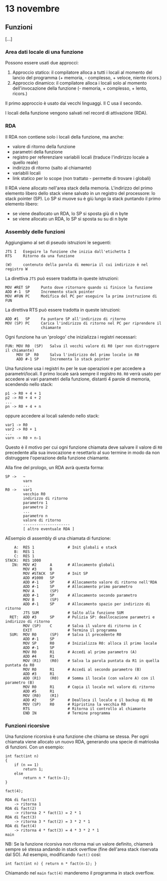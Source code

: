 # 13 novembre

## Funzioni
[...]

### Area dati locale di una funzione
Possono essere usati due approcci:

1. Approccio statico: il compilatore alloca a tutti i locali al momento del
    lancio del programma (+ memoria, - complesso, + veloce, niente ricors.)
2. Approccio dinamico: il compilatore alloca i locali solo al momento 
    dell'invocazione della funzione (- memoria, +  complesso, + lento, ricors.)

Il primo approccio è usato dai vecchi linguaggi. Il C usa il secondo.

I locali della funzione vengono salvati nel record di attivazione (RDA).

### RDA
Il RDA non contiene solo i locali della funzione, ma anche:

- valore di ritorno della funzione
- parametri della funzione
- registro per referenziare variabili locali (traduce l'indirizzo locale a 
    quello reale)
- indirizzo di ritorno (salto al chiamante)
- variabili locali
- link statico per lo scope (non trattato - permette di trovare i globali)

Il RDA viene allocato nell'area stack della memoria. L'indirizzo del primo 
elemento libero dello stack viene salvato in un registro del processore: lo
stack pointer (SP). Lo SP si muove su è giù lungo la stack puntando il primo
elemento libero:

- se viene deallocato un RDA, lo SP si sposta giù di n byte
- se viene allocato un RDA, lo SP si sposta su su di n byte


### Assembly delle funzioni
Aggiungiamo al set di pseudo istruzioni le seguenti:

    JTS I   Eseguire la funzione che inizia dall'etichetta I
    RTS     Ritorno da una funzione

    (W)     contenuto della parola di memoria il cui indirizzo è nel registro W

La direttiva `JTS` può essere tradotta in queste istruzioni:

    MOV #RET SP     Punto dove ritornare quando si finisce la funzione
    ADD #-1  SP     Incremento stack pointer
    MOV #FUN PC     Modifica del PC per eseguire la prima instruzione di FUN

La direttiva RTS può essere tradotta in queste istruzioni:

    ADD #1   SP     Fa puntare SP all'indirizzo di ritorno
    MOV (SP) PC     Carica l'indirizzo di ritorno nel PC per riprendere il
                    chiamante

Ogni funzione ha un 'prologo' che inizializza i registri necessari:

    FUN: MOV R0  (SP)   Salva il vecchi valore di R0 (per non distruggere il chiamante)
         MOV SP  R0     Salva l'indirizzo del primo locale in R0
         ADD #-1 SP     Incrementa lo stack pointer

Una funzione usa i registri `Rn` per le sue operazioni e per accedere a
parametri/locali. Il primo locale sarà sempre il registro `R0`. `R0` verrà usato 
per accedere ai vari parametri della funzione, distanti 4 parole di memoria, scendendo nello stack:

    p1 -> R0 + 4 + 1
    p2 -> R0 + 4 + 2
    ...
    pn -> R0 + 4 + n

oppure accedere ai locali salendo nello stack:

    var1 -> R0
    var2 -> R0 + 1
    ...
    varn -> R0 + n-1

Questo è il motivo per cui ogni funzione chiamata deve salvare il valore 
di `R0` precedente alla sua invocazione e resettarlo al suo termine in modo da 
non distruggere l'operazione della funzione chiamante.

Alla fine del prologo, un RDA avrà questa forma:

    SP ->   ~
            varn
            ...
    R0 ->   var1
            vecchio R0
            indirizzo di ritorno
            parametro 1
            parametro 2
            ...
            parametro n
            valore di ritorno
            ---------------------
            [ altro eventuale RDA ]

AEsempio di assembly di una chiamata di funzione:

        A:  RES 1               # Init globali e stack
        B:  RES 1
        C:  RES 1
    STACK:  RES 1000
       IN:  MOV #2      A       # Allocamento globali
            MOV #3      B
            MOV #STACK  SP      # Init SP
            ADD #1000   SP
            ADD #-1     SP      # Allocamento valore di ritorno nell'RDA
            ADD #-1     SP      # Allocamento primo parametro
            MOV A       (SP)
            ADD #-1     SP      # Allocamento secondo parametro
            MOV B       (SP)
            ADD #-1     SP      # Allocamento spazio per indirizzo di ritorno
            JTS SUM             # Salto alla funzione SUM
      RET:  ADD #3      SP      # Pulizia SP: deallocazione parametri e indirizzo di ritorno
            MOV (SP)    C       # Salva il valore di ritorno in C
            EXIT                # Termina il programma
      SUM:  MOV R0      (SP)    # Salva il precedente R0
            ADD #-1     SP
            MOV SP      R0      # Inizializza R0: alloca il primo locale
            ADD #-1     SP
            MOV R0      R1      # Accedi al primo parametro (A)
            ADD #4      R1
            MOV (R1)    (R0)    # Salva la parola puntata da R1 in quella puntata da R0
            MOV R0      R1      # Accedi al secondo parametro (B)
            ADD #3      R1
            ADD (R1)    (R0)    # Somma il locale (con valore A) con il parametro (B)
            MOV R0      R1      # Copia il locale nel valore di ritorno
            ADD #5      R1
            MOV (R0)    (R1)    
            ADD #2      SP      # Dealloca il locale e il backup di R0
            MOV (SP)    R0      # Ripristina la vecchia R0
            RTS                 # Ritorna il controllo al chiamante
            END IN              # Termine programma

### Funzioni ricorsive
Una funzione ricorsiva è una funzione che chiama se stessa. Per ogni chiamata
viene allocato un nuovo RDA, generando una specie di matrioska di funzioni. Con
un esempio:

    int fact(int n)
    {
        if (n == 1)
            return 1;
        else
            return n * fact(n-1);
    }

    fact(4);

    RDA di fact(1)
        -> ritorna 1
    RDA di fact(2)
        -> ritorna 2 * fact(1) = 2 * 1
    RDA di fact(3)
        -> ritorna 3 * fact(2) = 3 * 2 * 1
    RDA di fact(4)
        -> ritorna 4 * fact(3) = 4 * 3 * 2 * 1
    main

NB: Se la funzione ricorsiva non ritorna mai un valore definito, chiamerà sempre
sé stessa andando in stack overflow (fine dell'area stack riservata dal SO). 
Ad esempio, modificando `fact()` così:

    int fact(int n) { return n * fact(n-1); }

Chiamando nel `main` `fact(4)` manderemo il programma in stack overflow.
